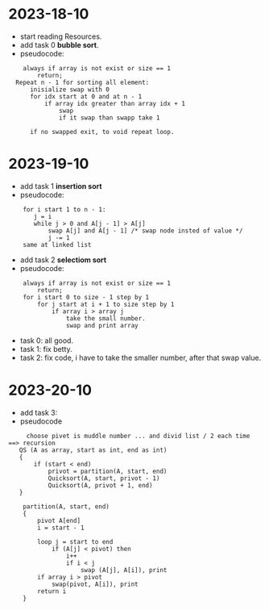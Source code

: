 # 2023-18-10

- start reading Resources.
- add task 0 **bubble sort**.
- pseudocode:

```
    always if array is not exist or size == 1
        return;
  Repeat n - 1 for sorting all element:
      inisialize swap with 0
      for idx start at 0 and at n - 1
          if array idx greater than array idx + 1
              swap
              if it swap than swapp take 1

      if no swapped exit, to void repeat loop.
```

# 2023-19-10

- add task 1 **insertion sort**
- pseudocode:

```
    for i start 1 to n - 1:
	   j = i
	   while j > 0 and A[j - 1] > A[j]
		   swap A[j] and A[j - 1] /* swap node insted of value */
		   j -= 1
    same at linked list
```

- add task 2 **selectiom sort**
- pseudocode:

```
    always if array is not exist or size == 1
        return;
    for i start 0 to size - 1 step by 1
        for j start at i + 1 to size step by 1
            if array i > array j
                take the small number.
                swap and print array
```

- task 0: all good.
- task 1: fix betty.
- task 2: fix code, i have to take the smaller number, after that swap value.

# 2023-20-10

- add task 3:
- pseudocode

```
     choose pivet is muddle number ... and divid list / 2 each time ==> recursion
   QS (A as array, start as int, end as int)
   {
	   if (start < end)
		   privot = partition(A, start, end)
		   Quicksort(A, start, privot - 1)
		   Quicksort(A, privot + 1, end)
   }

	partition(A, start, end)
	{
		pivot A[end]
		i = start - 1

		loop j = start to end
			if (A[j] < pivot) then
                i++
                if i < j
				    swap (A[j], A[i]), print
        if array i > pivot
		    swap(pivot, A[i]), print
		return i
	}
```
